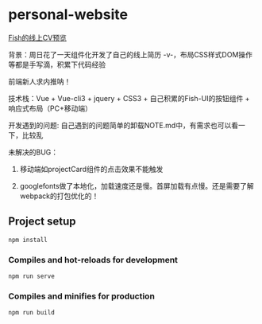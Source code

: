 # personal-website


[Fish的线上CV预览](https://qwaszx43cs.github.io/OnlineCV/dist)


背景：周日花了一天组件化开发了自己的线上简历 -v-，布局CSS样式DOM操作等都是手写滴，积累下代码经验

前端新人求内推呐！

技术栈：Vue + Vue-cli3 + jquery + CSS3 + 自己积累的Fish-UI的按钮组件 + 响应式布局（PC+移动端）

开发遇到的问题: 自己遇到的问题简单的卸载NOTE.md中，有需求也可以看一下，比较乱

未解决的BUG：

1. 移动端如projectCard组件的点击效果不能触发

2. googlefonts做了本地化，加载速度还是慢。首屏加载有点慢。还是需要了解webpack的打包优化的！



## Project setup
```
npm install
```

### Compiles and hot-reloads for development
```
npm run serve
```

### Compiles and minifies for production
```
npm run build
```
